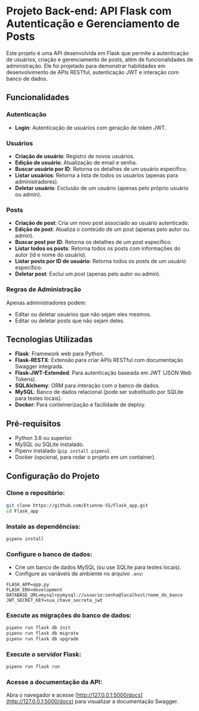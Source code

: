 # Projeto Back-end: API Flask com Autenticação e Gerenciamento de Posts
Este projeto é uma API desenvolvida em Flask que permite a autenticação de usuários, criação e gerenciamento de posts, além de funcionalidades de administração. Ele foi projetado para demonstrar habilidades em desenvolvimento de APIs RESTful, autenticação JWT e interação com banco de dados.

## Funcionalidades

### Autenticação
- **Login**: Autenticação de usuários com geração de token JWT.

### Usuários
- **Criação de usuário**: Registro de novos usuários.
- **Edição de usuário**: Atualização de email e senha.
- **Buscar usuário por ID**: Retorna os detalhes de um usuário específico.
- **Listar usuários**: Retorna a lista de todos os usuários (apenas para administradores).
- **Deletar usuário**: Exclusão de um usuário (apenas pelo próprio usuário ou admin).

### Posts
- **Criação de post**: Cria um novo post associado ao usuário autenticado.
- **Edição de post**: Atualiza o conteúdo de um post (apenas pelo autor ou admin).
- **Buscar post por ID**: Retorna os detalhes de um post específico.
- **Listar todos os posts**: Retorna todos os posts com informações do autor (id e nome do usuário).
- **Listar posts por ID de usuário**: Retorna todos os posts de um usuário específico.
- **Deletar post**: Exclui um post (apenas pelo autor ou admin).

### Regras de Administração
Apenas administradores podem:
- Editar ou deletar usuários que não sejam eles mesmos.
- Editar ou deletar posts que não sejam deles.

## Tecnologias Utilizadas
- **Flask**: Framework web para Python.
- **Flask-RESTX**: Extensão para criar APIs RESTful com documentação Swagger integrada.
- **Flask-JWT-Extended**: Para autenticação baseada em JWT (JSON Web Tokens).
- **SQLAlchemy**: ORM para interação com o banco de dados.
- **MySQL**: Banco de dados relacional (pode ser substituído por SQLite para testes locais).
- **Docker**: Para conteinerização e facilidade de deploy.

## Pré-requisitos
- Python 3.8 ou superior.
- MySQL ou SQLite instalado.
- Pipenv instalado (`pip install pipenv`).
- Docker (opcional, para rodar o projeto em um container).

## Configuração do Projeto

### Clone o repositório:
```bash
git clone https://github.com/Etienne-55/Flask_app.git
cd Flask_app
```

### Instale as dependências:
```bash
pipenv install
```

### Configure o banco de dados:
- Crie um banco de dados MySQL (ou use SQLite para testes locais).
- Configure as variáveis de ambiente no arquivo `.env`:
```plaintext
FLASK_APP=app.py
FLASK_ENV=development
DATABASE_URL=mysql+pymysql://usuario:senha@localhost/nome_do_banco
JWT_SECRET_KEY=sua_chave_secreta_jwt
```

### Execute as migrações do banco de dados:
```bash
pipenv run flask db init
pipenv run flask db migrate
pipenv run flask db upgrade
```

### Execute o servidor Flask:
```bash
pipenv run flask run
```

### Acesse a documentação da API:
Abra o navegador e acesse [http://127.0.0.1:5000/docs](http://127.0.0.1:5000/docs) para visualizar a documentação Swagger.
